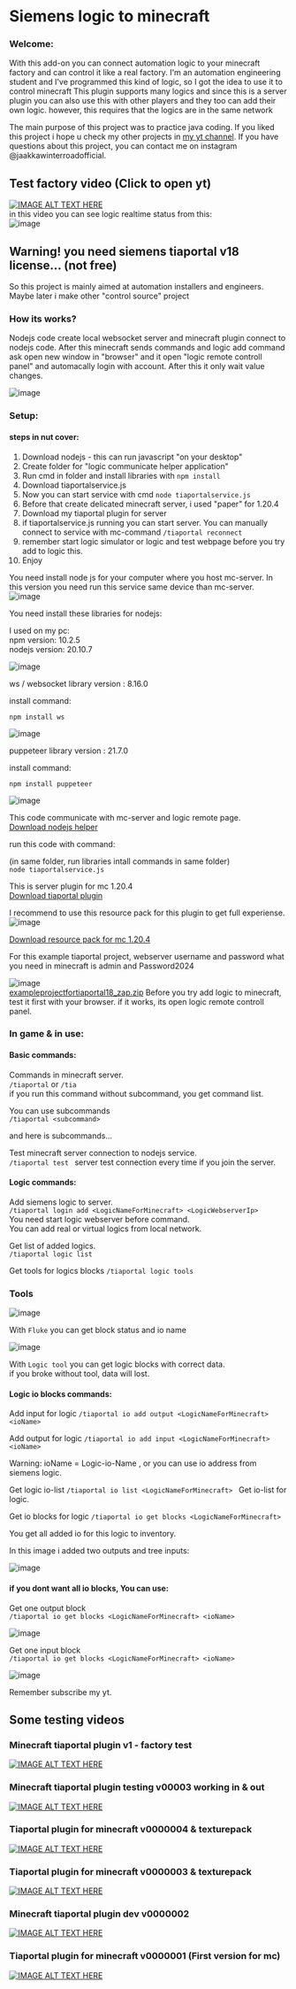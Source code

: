 # Siemens logic to minecraft
### Welcome:
With this add-on you can connect automation logic to your minecraft factory and can control it like a real factory. I'm an automation engineering student and I've programmed this kind of logic, so I got the idea to use it to control minecraft
This plugin supports many logics and since this is a server plugin you can also use this with other players and they too can add their own logic. however, this requires that the logics are in the same network

The main purpose of this project was to practice java coding. If you liked this project i hope u check my other projects in [my yt channel](https://youtube.com/jaakko2012). If you have questions about this project, you can contact me on instagram @jaakkawinterroadofficial.

## Test factory video (Click to open yt)
[![IMAGE ALT TEXT HERE](https://img.youtube.com/vi/vgkOpz_0OGI/0.jpg)](https://www.youtube.com/watch?v=vgkOpz_0OGI)    
in this video you can see logic realtime status from this:   
  ![image](https://github.com/jaakka/tiaporta_minecraft_java_plugin/assets/25456491/492b7933-fc50-4b7f-b851-c62d691a5b71)

## Warning! you need siemens tiaportal v18 license... (not free)
So this project is mainly aimed at automation installers and engineers.
Maybe later i make other "control source" project

### How its works?

Nodejs code create local websocket server and minecraft plugin connect to nodejs code. After this minecraft sends commands and logic add command ask open new window in "browser" and it open "logic remote controll panel" and automacally login with account. After this it only wait value changes.

![image](https://github.com/jaakka/tiaporta_minecraft_java_plugin/assets/25456491/15fa4778-a1ea-45b3-8a07-0740317c58fd)


### Setup:

#### steps in nut cover:
1. Download nodejs - this can run javascript "on your desktop"
2. Create folder for "logic communicate helper application"
3. Run cmd in folder and install libraries with ``npm install``
4. Download tiaportalservice.js
5. Now you can start service with cmd ``node tiaportalservice.js`` 
6. Before that create delicated minecraft server, i used "paper" for 1.20.4
7. Download my tiaportal plugin for server
8. if tiaportalservice.js running you can start server. You can manually connect to service with mc-command  ``/tiaportal reconnect``
9. remember start logic simulator or logic and test webpage before you try add to logic this.
10. Enjoy


You need install node js for your computer where you host mc-server.
In this version you need run this service same device than mc-server.  
![image](https://github.com/jaakka/tiaporta_minecraft_java_plugin/assets/25456491/2e537fdd-9661-4b32-b519-0ce3fc62d462)

You need install these libraries for nodejs:  

I used on my pc:  
npm version: 10.2.5  
nodejs version: 20.10.7  
  

  ![image](https://github.com/jaakka/tiaporta_minecraft_java_plugin/assets/25456491/54acc353-1ddd-4018-880b-927653ed36e8)

  
ws / websocket library version : 8.16.0


  install command:  
  
``npm install ws``  

  
![image](https://github.com/jaakka/tiaporta_minecraft_java_plugin/assets/25456491/d6c59ef4-9680-4fad-8fc9-994161e93011)  
  
  puppeteer library version : 21.7.0

install command:  
  
``npm install puppeteer``  

  ![image](https://github.com/jaakka/tiaporta_minecraft_java_plugin/assets/25456491/787cf45d-d9f7-4207-97cf-961cd7ed3c68)

This code communicate with mc-server and logic remote page.  
[Download nodejs helper](https://github.com/jaakka/tiaporta_minecraft_java_plugin/blob/master/tiaportalservice.js)

run this code with command:  

(in same folder, run libraries intall commands in same folder)  
``node tiaportalservice.js``  

This is server plugin for mc 1.20.4    
[Download tiaportal plugin](https://github.com/jaakka/tiaporta_minecraft_java_plugin/blob/master/tiaportal.jar)

I recommend to use this resource pack for this plugin to get full experiense.  
![image](https://github.com/jaakka/tiaporta_minecraft_java_plugin/assets/25456491/884aa6b3-0dc0-484e-bc45-767d0024dee8)

[Download resource pack for mc 1.20.4](https://github.com/jaakka/tiaporta_minecraft_java_plugin/files/14069900/tiaportal_plugin.zip)

  
For this example tiaportal project, webserver username and password 
  what you need in minecraft is admin and Password2024
  
![image](https://github.com/jaakka/tiaporta_minecraft_java_plugin/assets/25456491/ac9b0afc-9a39-4cb4-a103-7fce32648850)  
[exampleprojectfortiaportal18_zap.zip](https://github.com/jaakka/tiaporta_minecraft_java_plugin/files/14069941/exampleprojectfortiaportal18_zap.zip)
Before you try add logic to minecraft, test it first with your browser.   if it works, its open logic remote controll panel.



### In game & in use:
#### Basic commands:
Commands in minecraft server.  
`` /tiaportal `` or `` /tia ``  
if you run this command without subcommand, you get command list.
  
You can use subcommands  
`` /tiaportal <subcommand> ``  
  
and here is subcommands...   

Test minecraft server connection to nodejs service.  
``/tiaportal test ``
server test connection every time if you join the server.

#### Logic commands:

Add siemens logic to server.   
``/tiaportal login add <LogicNameForMinecraft> <LogicWebserverIp> ``  
You need start logic webserver before command.  
You can add real or virtual logics from local network.

Get list of added logics.   
``/tiaportal logic list ``  

Get tools for logics blocks 
``/tiaportal logic tools ``  

### Tools
![image](https://github.com/jaakka/tiaporta_minecraft_java_plugin/assets/25456491/c41e59c8-73a1-49bd-a555-db69e64d4617)
  
  With ``Fluke`` you can get block status and io name

![image](https://github.com/jaakka/tiaporta_minecraft_java_plugin/assets/25456491/41888130-434c-4205-ae39-e0f7e0cb30d4)
  
  With ``Logic tool`` you can get logic blocks with correct data.  
if you broke without tool, data will lost.


#### Logic io blocks commands:
Add input for logic
``/tiaportal io add output <LogicNameForMinecraft> <ioName>``  

Add output for logic
``/tiaportal io add input <LogicNameForMinecraft> <ioName>`` 

Warning: ioName = Logic-io-Name , or you can use io address from siemens logic.

Get logic io-list
``/tiaportal io list <LogicNameForMinecraft> ``
Get io-list for logic.

Get io blocks for logic
``/tiaportal io get blocks <LogicNameForMinecraft> ``

You get all added io for this logic to inventory.

In this image i added two outputs and tree inputs:  
  
![image](https://github.com/jaakka/tiaporta_minecraft_java_plugin/assets/25456491/e76af808-a2d0-47b8-aa29-d5d1d824fec7)

#### if you dont want all io blocks, You can use:
Get one output block  
``/tiaportal io get blocks <LogicNameForMinecraft> <ioName>``
  
![image](https://github.com/jaakka/tiaporta_minecraft_java_plugin/assets/25456491/38df201f-c4e6-49c7-91e8-53b30bef74e6)


Get one input block  
``/tiaportal io get blocks <LogicNameForMinecraft> <ioName> ``
  
![image](https://github.com/jaakka/tiaporta_minecraft_java_plugin/assets/25456491/ac94ab8b-0f81-402d-ac8c-283d9178fb23)

Remember subscribe my yt.

## Some testing videos
### Minecraft tiaportal plugin v1 - factory test
[![IMAGE ALT TEXT HERE](https://img.youtube.com/vi/vgkOpz_0OGI/0.jpg)](https://www.youtube.com/watch?v=vgkOpz_0OGI)

### Minecraft tiaportal plugin testing v00003 working in & out
[![IMAGE ALT TEXT HERE](https://img.youtube.com/vi/TU8-NgXsraQ/0.jpg)](https://www.youtube.com/watch?v=TU8-NgXsraQ)

### Tiaportal plugin for minecraft v0000004 & texturepack
[![IMAGE ALT TEXT HERE](https://img.youtube.com/vi/NGNyPkQIfpA/0.jpg)](https://www.youtube.com/watch?v=NGNyPkQIfpA)

### Tiaportal plugin for minecraft v0000003 & texturepack
[![IMAGE ALT TEXT HERE](https://img.youtube.com/vi/rE5Qsaq6u_g/0.jpg)](https://www.youtube.com/watch?v=rE5Qsaq6u_g)

### Minecraft tiaportal plugin dev v0000002
[![IMAGE ALT TEXT HERE](https://img.youtube.com/vi/TxTMIjJDcBU/0.jpg)](https://www.youtube.com/watch?v=TxTMIjJDcBU)

### Tiaportal plugin for minecraft v0000001 (First version for mc)
[![IMAGE ALT TEXT HERE](https://img.youtube.com/vi/61Q87OmctKQ/0.jpg)](https://www.youtube.com/watch?v=61Q87OmctKQ)
